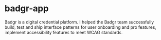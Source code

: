 # badgr-app
Badgr is a digital credential platform. I helped the Badgr team successfully build, test and ship interface patterns for user onboarding and pro features, implement accessibility features to meet WCAG standards.
